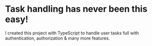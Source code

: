 # Task handling has never been this easy!

I created this project with TypeScript to handle user tasks full with authentication, authorization & many more features.
